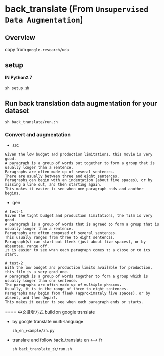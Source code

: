 # back_translate (From `Unsupervised Data Augmentation`)


## Overview
copy from `google-research/uda`

## setup
#### IN Python2.7

`sh setup.sh`

## Run back translation data augmentation for your dataset

`sh back_translate/run.sh`

### Convert and augmentation

- src

```
Given the low budget and production limitations, this movie is very good.
A paragraph is a group of words put together to form a group that is usually longer than a sentence.
Paragraphs are often made up of several sentences.
There are usually between three and eight sentences.
Paragraphs can begin with an indentation (about five spaces), or by missing a line out, and then starting again.
This makes it easier to see when one paragraph ends and another begins.
```

- gen

```
# test-1
Given the tight budget and production limitations, the film is very good.
A paragraph is a group of words that is agreed to form a group that is usually longer than a sentence.
Paragraphs are often composed of several sentences.
This usually ranges from three to eight sentences.
Paragraph(s) can start out fleek (just about five spaces), or by absentee, range off.
It is easier to see when each paragraph comes to a close or to its start.

```

```
# test-2
With the low budget and production limits available for production, this film is a very good one.
A paragraph is a group of words together to form a group which is usually longer than one sentence.
The paragraphs are often made up of multiple phrases.
Usually, it is in the range of three to eight sentences.
Paragraphs may begin from fleek (approximately five spaces), or by absent, and then depart.
This makes it easier to see when each paragraph ends or starts.
```


====
中文擴增方式 build on google translate

- by google translate multi-language
    ```
    zh_en_example/zh.py
    ```

- translate and follow back_translate en <--> fr
    ```
    sh back_translate_zh/run.sh
    ```


